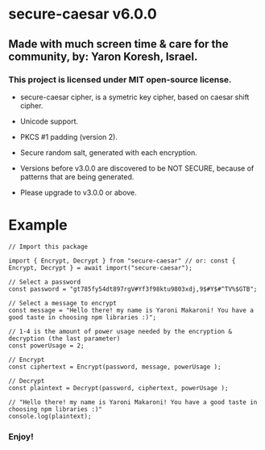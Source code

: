
# secure-caesar v6.0.0 

## Made with much screen time & care for the community, by: Yaron Koresh, Israel.

### This project is licensed under MIT open-source license.

* secure-caesar cipher, is a symetric key cipher, based on caesar shift cipher.

* Unicode support.

* PKCS #1 padding (version 2).

* Secure random salt, generated with each encryption.

* Versions before v3.0.0 are discovered to be NOT SECURE, because of patterns that are being generated.

* Please upgrade to v3.0.0 or above.

# Example

```
// Import this package

import { Encrypt, Decrypt } from "secure-caesar" // or: const { Encrypt, Decrypt } = await import("secure-caesar");

// Select a password
const password = "gt785fy54dt897rgV#Yf3f98ktu9803xdj,9$#Y$#^TV%$GTB";

// Select a message to encrypt
const message = "Hello there! my name is Yaroni Makaroni! You have a good taste in choosing npm libraries :)";

// 1-4 is the amount of power usage needed by the encryption & decryption (the last parameter)
const powerUsage = 2;

// Encrypt
const ciphertext = Encrypt(password, message, powerUsage );

// Decrypt
const plaintext = Decrypt(password, ciphertext, powerUsage );

// "Hello there! my name is Yaroni Makaroni! You have a good taste in choosing npm libraries :)"
console.log(plaintext);
```

### Enjoy!
